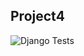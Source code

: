 ## Project4
![Django Tests](https://github.com/fross123/cs50w_project4/workflows/Django%20Tests/badge.svg)
